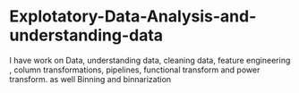 # Explotatory-Data-Analysis-and-understanding-data
I have work on Data, understanding data, cleaning data, feature engineering , column transformations, pipelines, functional transform and power transform. as well Binning and binnarization
